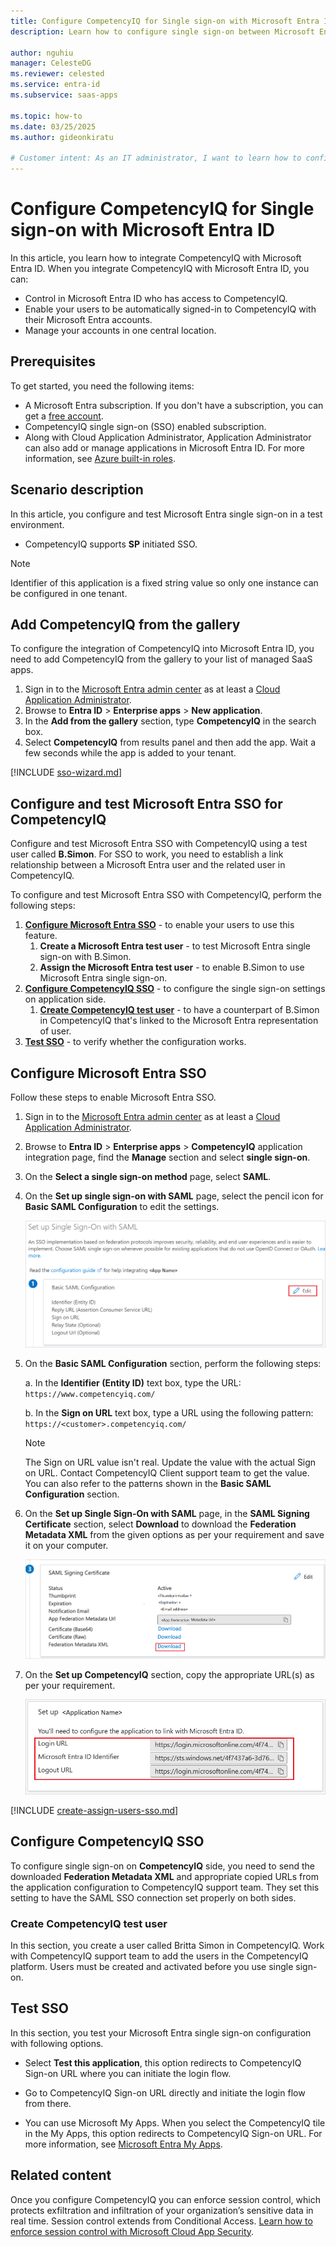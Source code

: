 ```yaml
---
title: Configure CompetencyIQ for Single sign-on with Microsoft Entra ID
description: Learn how to configure single sign-on between Microsoft Entra ID and CompetencyIQ.

author: nguhiu
manager: CelesteDG
ms.reviewer: celested
ms.service: entra-id
ms.subservice: saas-apps

ms.topic: how-to
ms.date: 03/25/2025
ms.author: gideonkiratu

# Customer intent: As an IT administrator, I want to learn how to configure single sign-on between Microsoft Entra ID and CompetencyIQ so that I can control who has access to CompetencyIQ, enable automatic sign-in with Microsoft Entra accounts, and manage my accounts in one central location.
---
```

# Configure CompetencyIQ for Single sign-on with Microsoft Entra ID

In this article,  you learn how to integrate CompetencyIQ with Microsoft Entra ID. When you integrate CompetencyIQ with Microsoft Entra ID, you can:

* Control in Microsoft Entra ID who has access to CompetencyIQ.
* Enable your users to be automatically signed-in to CompetencyIQ with their Microsoft Entra accounts.
* Manage your accounts in one central location.

## Prerequisites

To get started, you need the following items:

* A Microsoft Entra subscription. If you don't have a subscription, you can get a [free account](https://azure.microsoft.com/free/).
* CompetencyIQ single sign-on (SSO) enabled subscription.
* Along with Cloud Application Administrator, Application Administrator can also add or manage applications in Microsoft Entra ID.
For more information, see [Azure built-in roles](~/identity/role-based-access-control/permissions-reference.md).

## Scenario description

In this article,  you configure and test Microsoft Entra single sign-on in a test environment.

* CompetencyIQ supports **SP** initiated SSO.

> [!NOTE]
> Identifier of this application is a fixed string value so only one instance can be configured in one tenant.

## Add CompetencyIQ from the gallery

To configure the integration of CompetencyIQ into Microsoft Entra ID, you need to add CompetencyIQ from the gallery to your list of managed SaaS apps.

1. Sign in to the [Microsoft Entra admin center](https://entra.microsoft.com) as at least a [Cloud Application Administrator](~/identity/role-based-access-control/permissions-reference.md#cloud-application-administrator).
1. Browse to **Entra ID** > **Enterprise apps** > **New application**.
1. In the **Add from the gallery** section, type **CompetencyIQ** in the search box.
1. Select **CompetencyIQ** from results panel and then add the app. Wait a few seconds while the app is added to your tenant.

 [!INCLUDE [sso-wizard.md](~/identity/saas-apps/includes/sso-wizard.md)]

<a name='configure-and-test-azure-ad-sso-for-competencyiq'></a>

## Configure and test Microsoft Entra SSO for CompetencyIQ

Configure and test Microsoft Entra SSO with CompetencyIQ using a test user called **B.Simon**. For SSO to work, you need to establish a link relationship between a Microsoft Entra user and the related user in CompetencyIQ.

To configure and test Microsoft Entra SSO with CompetencyIQ, perform the following steps:

1. **[Configure Microsoft Entra SSO](#configure-azure-ad-sso)** - to enable your users to use this feature.
    1. **Create a Microsoft Entra test user** - to test Microsoft Entra single sign-on with B.Simon.
    1. **Assign the Microsoft Entra test user** - to enable B.Simon to use Microsoft Entra single sign-on.
1. **[Configure CompetencyIQ SSO](#configure-competencyiq-sso)** - to configure the single sign-on settings on application side.
    1. **[Create CompetencyIQ test user](#create-competencyiq-test-user)** - to have a counterpart of B.Simon in CompetencyIQ that's linked to the Microsoft Entra representation of user.
1. **[Test SSO](#test-sso)** - to verify whether the configuration works.

<a name='configure-azure-ad-sso'></a>

## Configure Microsoft Entra SSO

Follow these steps to enable Microsoft Entra SSO.

1. Sign in to the [Microsoft Entra admin center](https://entra.microsoft.com) as at least a [Cloud Application Administrator](~/identity/role-based-access-control/permissions-reference.md#cloud-application-administrator).
1. Browse to **Entra ID** > **Enterprise apps** > **CompetencyIQ** application integration page, find the **Manage** section and select **single sign-on**.
2. On the **Select a single sign-on method** page, select **SAML**.
3. On the **Set up single sign-on with SAML** page, select the pencil icon for **Basic SAML Configuration** to edit the settings.

    ![Screenshot shows to edit Basic S A M L Configuration.](common/edit-urls.png "Basic Configuration")

1. On the **Basic SAML Configuration** section, perform the following steps:

    a. In the **Identifier (Entity ID)** text box, type the URL:
    `https://www.competencyiq.com/`

    b. In the **Sign on URL** text box, type a URL using the following pattern:
    `https://<customer>.competencyiq.com/`

    > [!NOTE]
    > The Sign on URL value isn't real. Update the value with the actual Sign on URL. Contact CompetencyIQ Client support team to get the value. You can also refer to the patterns shown in the **Basic SAML Configuration** section.

1. On the **Set up Single Sign-On with SAML** page, in the **SAML Signing Certificate** section, select **Download** to download the **Federation Metadata XML** from the given options as per your requirement and save it on your computer.

    ![Screenshot shows the Certificate download link.](common/metadataxml.png "Certificate")

6. On the **Set up CompetencyIQ** section, copy the appropriate URL(s) as per your requirement.

   ![Screenshot shows to copy appropriate configuration U R L.](common/copy-configuration-urls.png "Configuration")

<a name='create-an-azure-ad-test-user'></a>

[!INCLUDE [create-assign-users-sso.md](~/identity/saas-apps/includes/create-assign-users-sso.md)]

## Configure CompetencyIQ SSO

To configure single sign-on on **CompetencyIQ** side, you need to send the downloaded **Federation Metadata XML** and appropriate copied URLs from the application configuration to CompetencyIQ support team. They set this setting to have the SAML SSO connection set properly on both sides.

### Create CompetencyIQ test user

In this section, you create a user called Britta Simon in CompetencyIQ. Work with CompetencyIQ support team to add the users in the CompetencyIQ platform. Users must be created and activated before you use single sign-on.

## Test SSO

In this section, you test your Microsoft Entra single sign-on configuration with following options. 

* Select **Test this application**, this option redirects to CompetencyIQ Sign-on URL where you can initiate the login flow. 

* Go to CompetencyIQ Sign-on URL directly and initiate the login flow from there.

* You can use Microsoft My Apps. When you select the CompetencyIQ tile in the My Apps, this option redirects to CompetencyIQ Sign-on URL. For more information, see [Microsoft Entra My Apps](/azure/active-directory/manage-apps/end-user-experiences#azure-ad-my-apps).

## Related content

Once you configure CompetencyIQ you can enforce session control, which protects exfiltration and infiltration of your organization’s sensitive data in real time. Session control extends from Conditional Access. [Learn how to enforce session control with Microsoft Cloud App Security](/cloud-app-security/proxy-deployment-aad).
